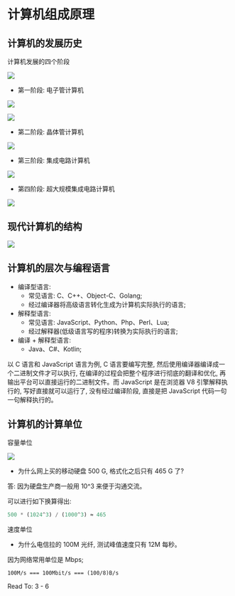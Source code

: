 <!--
abbrlink: tq8wd9nw
-->

# 计算机组成原理

## 计算机的发展历史

计算机发展的四个阶段

![](http://with.muyunyun.cn/20f4d05194338094b21defa7977c357e.jpg)

* 第一阶段: 电子管计算机

![](http://with.muyunyun.cn/981859a7e9a5f642c802559466682ac1.jpg-300)

![](http://with.muyunyun.cn/fdb522e3b98b19ec07dac13b147ad5a3.jpg-300)

* 第二阶段: 晶体管计算机

![](http://with.muyunyun.cn/3740ffbc8eedba24e33c53ce4f59b32e.jpg-400)

* 第三阶段: 集成电路计算机

![](http://with.muyunyun.cn/4afca0d86589e900ffd34193b27261de.jpg-300)

* 第四阶段: 超大规模集成电路计算机

![](http://with.muyunyun.cn/fbbcdc55d25e0266ff29a3154496c5d0.jpg)

## 现代计算机的结构

![](http://with.muyunyun.cn/fe5d989d5af9d9fa2798ce1f78e303b7.jpg-400)

## 计算机的层次与编程语言

* 编译型语言:
  * 常见语言: C、C++、Object-C、Golang;
  * 经过编译器将高级语言转化生成为计算机实际执行的语言;
* 解释型语言:
  * 常见语言: JavaScript、Python、Php、Perl、Lua;
  * 经过解释器(低级语言写的程序)转换为实际执行的语言;
* 编译 + 解释型语言:
  * Java、C#、Kotlin;

以 C 语言和 JavaScript 语言为例, C 语言要编写完整, 然后使用编译器编译成一个二进制文件才可以执行, 在编译的过程会把整个程序进行彻底的翻译和优化, 再输出平台可以直接运行的二进制文件。而 JavaScript 是在浏览器 V8 引擎解释执行的, 写好直接就可以运行了, 没有经过编译阶段, 直接是把 JavaScript 代码一句一句解释执行的。

## 计算机的计算单位

容量单位

![](http://with.muyunyun.cn/5cb5ecfcdb8dc250e1c981268d0b990d.jpg)

* 为什么网上买的移动硬盘 500 G, 格式化之后只有 465 G 了?

答: 因为硬盘生产商一般用 10^3 来便于沟通交流。

可以进行如下换算得出:

```js
500 * (1024^3) / (1000^3) ≈ 465
```

速度单位

* 为什么电信拉的 100M 光纤, 测试峰值速度只有 12M 每秒。

因为网络常用单位是 Mbps;

```
100M/s === 100Mbit/s === (100/8)B/s
```

Read To: 3 - 6